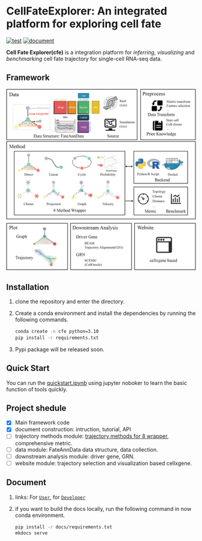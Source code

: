 # CellFateExplorer: An integrated platform for exploring cell fate

[![test](https://github.com/HuangDDU/CellFateExplorer/actions/workflows/dev_branch_test.yml/badge.svg)](https://github.com/HuangDDU/CellFateExplorer/actions/workflows/dev_branch_test.yml)
[![document](https://readthedocs.org/projects/cellfateexplorer/badge/?version=latest)](https://cellfateexplorer.readthedocs.io/en/latest/)

**Cell Fate Explorer(cfe)** is a integration platform for *inferring*, *visualizing* and *benchmarking* cell fate trajectory for single-cell RNA-seq data.

## Framework

![CellFateExplorer Framework](./docs/img/framework.png)

## Installation

1. clone the repository and enter the directory.
2. Create a conda environment and install the dependencies by running the following commands.

    ```bash
    conda create -n cfe python=3.10
    pip install -r requirements.txt
    ```

3. Pypi package will be released soon.

## Quick Start

You can run the [quickstart.ipynb](https://cellfateexplorer.readthedocs.io/en/latest/tutorial/quickstart/) using jupyter noboker to learn the basic function of tools quickly.

## Project shedule

- [x] Main framework code
- [x] document construction: intruction, tutorial, API
- [ ] trajectory methods module: [trajectory methods for 8 wrapper](./docs//trajectory_methods.md), comprehensive metric.
- [ ] data module: FateAnnData data structure, data collection.
- [ ] downstream analysis module: driver gene, GRN.
- [ ] website module: trajectory selection and visualization based cellxgene.

## Document

1. links: For [`User`](https://cellfateexplorer-cellfateexplorer.readthedocs-hosted.com/en/latest/api/), for [`Developer`](https://cellfateexplorer-cellfateexplorer.readthedocs-hosted.com/en/latest/api/)

2. if you want to build the docs locally, run the following command in now conda environment.

    ```bash
    pip install -r docs/requirements.txt
    mkdocs serve
    ```
